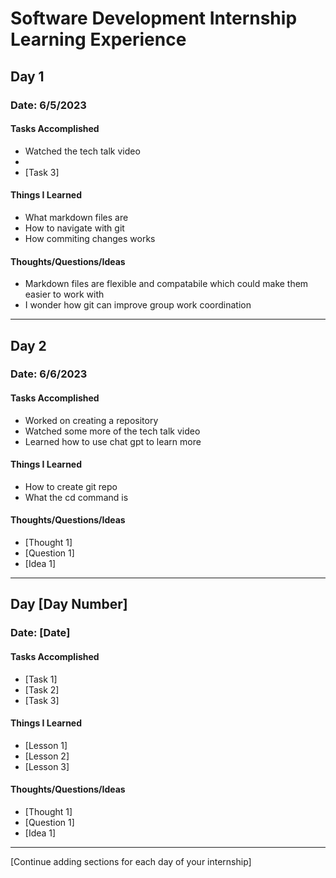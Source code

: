 # Software Development Internship Learning Experience

## Day 1

### Date: 6/5/2023

#### Tasks Accomplished

- Watched the tech talk video
- 
- [Task 3]

#### Things I Learned

- What markdown files are
- How to navigate with git
- How commiting changes works

#### Thoughts/Questions/Ideas

- Markdown files are flexible and compatabile which could make them easier to work with
- I wonder how git can improve group work coordination

---

## Day 2

### Date: 6/6/2023

#### Tasks Accomplished

- Worked on creating a repository
- Watched some more of the tech talk video
- Learned how to use chat gpt to learn more

#### Things I Learned

- How to create git repo
- What the cd command is

#### Thoughts/Questions/Ideas

- [Thought 1]
- [Question 1]
- [Idea 1]

---

## Day [Day Number]

### Date: [Date]

#### Tasks Accomplished

- [Task 1]
- [Task 2]
- [Task 3]

#### Things I Learned

- [Lesson 1]
- [Lesson 2]
- [Lesson 3]

#### Thoughts/Questions/Ideas

- [Thought 1]
- [Question 1]
- [Idea 1]

---

[Continue adding sections for each day of your internship]

